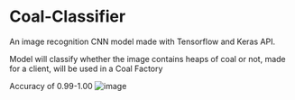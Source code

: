 # Coal-Classifier
An image recognition CNN model made with Tensorflow and Keras API.

Model will classify whether the image contains heaps of coal or not, made for a client, will be used in a Coal Factory


Accuracy of 0.99-1.00
![image](https://user-images.githubusercontent.com/64399367/187466853-0255e94a-22b5-4351-ad0f-9970e3bf30d4.png)
